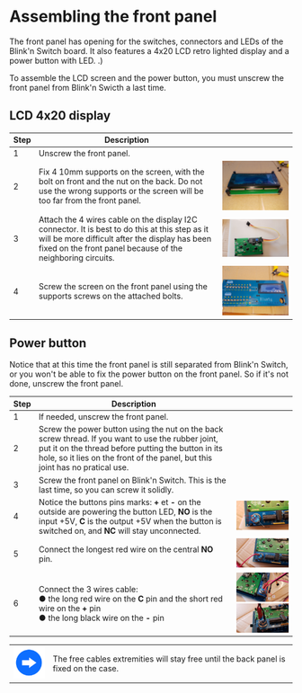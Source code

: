 # Assembling the front panel<A id="a29"></A>

The front panel has opening for the switches, connectors and LEDs of the Blink'n Switch board.
It also features a 4x20 LCD retro lighted display and a power button with LED.
.)

To assemble the LCD screen and the power button,  you must unscrew the front panel from Blink'n Swicth a last time.

## LCD 4x20 display<A id="a30"></A>

| Step  | Description                                                  |                                                           |
| ----- | ------------------------------------------------------------ | --------------------------------------------------------: |
| 1     | Unscrew the front panel.                                          |                                                           |
| 2     | Fix 4 10mm supports on the screen, with the bolt on front and the nut on the back. Do not use the wrong supports or the screen will be too far from the front panel. |          <img src="Pictures/070.jpg" style="zoom: 60%;" /> |
| 3     | Attach the 4 wires cable on the display I2C connector. It is best to do this at this step as it will be more difficult after the display has been fixed on the front panel because of the neighboring circuits. | <img src="Pictures/70A-lcdcable.jpg" style="zoom: 60%;" /> |
| 4     | Screw the screen on the front panel using the supports screws on the attached bolts. |          <img src="Pictures/071.jpg" style="zoom: 60%;" /> |

## Power button<A id="a31"></A>

Notice that at this time the front panel is still separated from Blink'n Switch, or you won't be able to fix the power button on the front panel.
So if it's not done, unscrew the front panel.

| Step | Description                                                                     |                                                                              |
| ------| ------------------------------------------------------------------------------- | ---------------------------------------------------------------------------- |
| 1     | If needed, unscrew the front panel.                                       |                                                                              |
| 2     | Screw the power button using the nut on the back screw thread. If you want to use the rubber joint, put it on the thread before putting the button in its hole, so it lies on the front of the panel, but this joint has no pratical use. |  |
| 3     | Screw the front panel on Blink'n Switch. This is the last time, so you can screw it solidly.                        |                                                                              |
| 4     | Notice the buttons pins marks: **+** et **-** on the outside are powering the button LED, **NO** is the input +5V, **C** is the output +5V when the button is switched on, and **NC** will stay unconnected. | <img src="Pictures/072-pwrbtn.jpg" alt="ON/OFF button pins" style="zoom:50%;" /> |
| 5     | Connect the longest red wire on the central **NO** pin. | <img src="Pictures/072-mainvcc.jpg" alt="NO pin cable" style="zoom:50%;" /> |
| 6     | Connect the 3 wires cable:<br />● the long red wire on the **C** pin and the short red wire on the **+** pin<br />● the long black wire on the **-** pin | <img src="Pictures/072-vcc.jpg" alt="Red wires" style="zoom:50%;" /><br /><img src="Pictures/072-gnd.jpg" alt="Black wire" style="zoom:50%;" /> |

<TABLE><TR><TD><img src="Pictures/thisway.png" alt="Advice" width="75px" /></TD><TD>
The free cables extremities will stay free until the back panel is fixed on the case. 
</TD></TR></TABLE>
